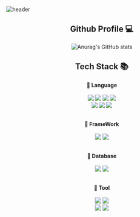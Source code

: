 ![header](https://capsule-render.vercel.app/api?type=waving&color=timeGradient&text=Hayeon's%20GitHub%20&animation=twinkling&fontSize=35&fontAlignY=40&fontAlign=70&height=250)


<div align="center">
  
## Github Profile 💻
![Anurag's GitHub stats](https://github-readme-stats.vercel.app/api?username=hysong4u&show_icons=true&theme=buefy&count-private=true&hide_border=true)  


## Tech Stack 📚

<h4>📕 Language <br><br>
<img src="https://img.shields.io/badge/Java-007396?style=for-the-badge&logo=Java&logoColor=white"> 
<img src="https://img.shields.io/badge/HTML-E34F26?style=for-the-badge&logo=HTML&logoColor=white"> 
<img src="https://img.shields.io/badge/CSS-264DE4?style=for-the-badge&logo=CSS&logoColor=white"> 
<img src="https://img.shields.io/badge/JavaScript-F0DB4F?style=for-the-badge&logo=JavaScript&logoColor=white"> 
<br>
<img src="https://img.shields.io/badge/C-4D5B5C?style=for-the-badge&logo=C&logoColor=white"> 
<img src="https://img.shields.io/badge/C++-012A4A?style=for-the-badge&logo=C++&logoColor=white"> 
<img src="https://img.shields.io/badge/Python-3776AB?style=for-the-badge&logo=Python&logoColor=white"> 

<br>📗 FrameWork<br><br>
  <img src="https://img.shields.io/badge/Spring Boot-4DB33D?style=for-the-badge&logo=Spring Boot&logoColor=white"> 
  <img src="https://img.shields.io/badge/React Native-00D8FF?style=for-the-badge&logo=React Native&logoColor=white"> 

<br>📘 Database<br><br>
    <img src="https://img.shields.io/badge/Mysql-4479A1?style=for-the-badge&logo=Mysql&logoColor=white"> 
    <img src="https://img.shields.io/badge/Redis-DC382D?style=for-the-badge&logo=Redis&logoColor=white"> 
  
<br>📙 Tool<br><br>
  <img src="https://img.shields.io/badge/Intellij IDEA-000000?style=for-the-badge&logo=Intellij IDEA&logoColor=white"> 
  <img src="https://img.shields.io/badge/Visual Studio Code-007ACC?style=for-the-badge&logo=Visual Studio Code&logoColor=white"> 
  <br>
  <img src="https://img.shields.io/badge/Visual Studio-5C2D91?style=for-the-badge&logo=Visual Studio&logoColor=white"> 
  <img src="https://img.shields.io/badge/Eclipse IDE-2C2255?style=for-the-badge&logo=Eclipse IDE&logoColor=white"> 

</div><br>
